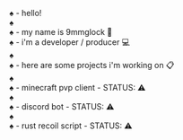♠ - hello!  
♠  
♠ - my name is 9mmglock 👻  
♠ - i'm a developer / producer 💻  
♠  
♠ - here are some projects i'm working on 📋  
♠  
♠ - minecraft pvp client - STATUS: ⚠️  
♠  
♠ - discord bot - STATUS: ⚠️  
♠  
♠ - rust recoil script - STATUS: ⚠️  
